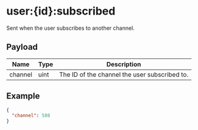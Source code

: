 # user:{id}:subscribed

Sent when the user subscribes to another channel.

## Payload
|Name|Type|Description|
|----|----|-----------|
|channel|uint|The ID of the channel the user subscribed to.|

## Example
```json
{
  "channel": 588
}
```
